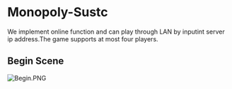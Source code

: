 # Monopoly-Sustc
  
  We implement online function and can play through LAN by inputint server ip address.The game supports at most four players.
  
  
## Begin Scene
  ![Begin.PNG](
        Monopoly-SUSTC/ScreenShoots/Begin.PNG
      )

